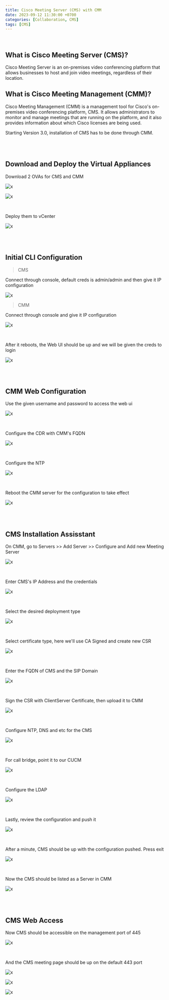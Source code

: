 ```yaml
---
title: Cisco Meeting Server (CMS) with CMM
date: 2023-09-12 11:30:00 +0700
categories: [Collaboration, CMS]
tags: [CMS]
---
```


<br>

## What is Cisco Meeting Server (CMS)?

Cisco Meeting Server is an on-premises video conferencing platform that allows businesses to host and join video meetings, regardless of their location.

## What is Cisco Meeting Management (CMM)?

Cisco Meeting Management (CMM) is a management tool for Cisco's on-premises video conferencing platform, CMS. It allows administrators to monitor and manage meetings that are running on the platform, and it also provides information about which Cisco licenses are being used.

Starting Version 3.0, installation of CMS has to be done through CMM.

<br>
<br>

## Download and Deploy the Virtual Appliances

Download 2 OVAs for CMS and CMM

![x](/static/2023-09-12-cms/01.png)

![x](/static/2023-09-12-cms/02.png)

<br>

Deploy them to vCenter

![x](/static/2023-09-12-cms/03.png)

<br>
<br>

## Initial CLI Configuration

> CMS

Connect through console, default creds is admin/admin and then give it IP configuration

![x](/static/2023-09-12-cms/05.png)

> CMM

Connect through console and give it IP configuration

![x](/static/2023-09-12-cms/04.png)

<br>

After it reboots, the Web UI should be up and we will be given the creds to login

![x](/static/2023-09-12-cms/06.png)


<br>
<br>

## CMM Web Configuration

Use the given username and password to access the web ui

![x](/static/2023-09-12-cms/07.png)

<br>

Configure the CDR with CMM's FQDN

![x](/static/2023-09-12-cms/08.png)

<br>

Configure the NTP

![x](/static/2023-09-12-cms/09.png)

<br>

Reboot the CMM server for the configuration to take effect

![x](/static/2023-09-12-cms/10.png)

<br>
<br>

## CMS Installation Assisstant

On CMM, go to Servers >> Add Server >> Configure and Add new Meeting Server

![x](/static/2023-09-12-cms/11.png)

<br>

Enter CMS's IP Address and the credentials

![x](/static/2023-09-12-cms/12.png)

<br>

Select the desired deployment type

![x](/static/2023-09-12-cms/13.png)

<br>

Select certificate type, here we'll use CA Signed and create new CSR

![x](/static/2023-09-12-cms/14.png)

<br>

Enter the FQDN of CMS and the SIP Domain

![x](/static/2023-09-12-cms/15.png)

<br>

Sign the CSR with ClientServer Certificate, then upload it to CMM

![x](/static/2023-09-12-cms/16.png)

<br>

Configure NTP, DNS and etc for the CMS

![x](/static/2023-09-12-cms/17.png)

<br>

For call bridge, point it to our CUCM

![x](/static/2023-09-12-cms/18.png)

<br>

Configure the LDAP

![x](/static/2023-09-12-cms/19.png)

<br>

Lastly, review the configuration and push it

![x](/static/2023-09-12-cms/20.png)

<br>

After a minute, CMS should be up with the configuration pushed. Press exit

![x](/static/2023-09-12-cms/21.png)

<br>

Now the CMS should be listed as a Server in CMM

![x](/static/2023-09-12-cms/22.png)

<br>
<br>

## CMS Web Access

Now CMS should be accessible on the management port of 445

![x](/static/2023-09-12-cms/23.png)

<br>

And the CMS meeting page should be up on the default 443 port

![x](/static/2023-09-12-cms/24.png)

![x](/static/2023-09-12-cms/25.png)

![x](/static/2023-09-12-cms/26.png)